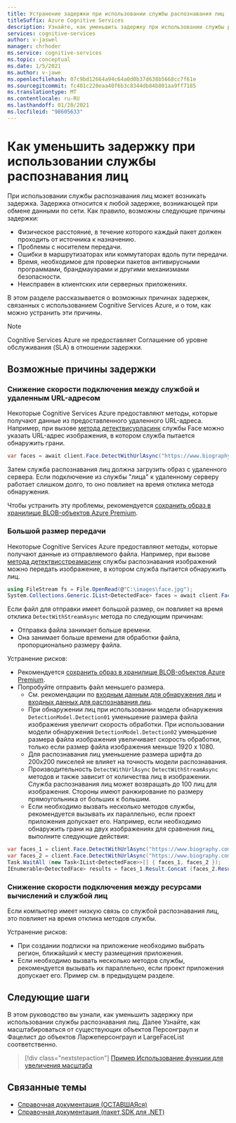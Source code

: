 ```yaml
---
title: Устранение задержки при использовании службы распознавания лиц
titleSuffix: Azure Cognitive Services
description: Узнайте, как уменьшить задержку при использовании службы распознавания лиц.
services: cognitive-services
author: v-jaswel
manager: chrhoder
ms.service: cognitive-services
ms.topic: conceptual
ms.date: 1/5/2021
ms.author: v-jawe
ms.openlocfilehash: 07c9bd12664a94c64a0d0b37d638b5668cc7f61e
ms.sourcegitcommit: fc401c220eaa40f6b3c8344db84b801aa9ff7185
ms.translationtype: MT
ms.contentlocale: ru-RU
ms.lasthandoff: 01/20/2021
ms.locfileid: "98605633"
---
```

# <a name="how-to-mitigate-latency-when-using-the-face-service"></a>Как уменьшить задержку при использовании службы распознавания лиц

При использовании службы распознавания лиц может возникать задержка. Задержка относится к любой задержке, возникающей при обмене данными по сети. Как правило, возможны следующие причины задержки:
- Физическое расстояние, в течение которого каждый пакет должен проходить от источника к назначению.
- Проблемы с носителем передачи.
- Ошибки в маршрутизаторах или коммутаторах вдоль пути передачи.
- Время, необходимое для проверки пакетов антивирусными программами, брандмауэрами и другими механизмами безопасности.
- Неисправен в клиентских или серверных приложениях.

В этом разделе рассказывается о возможных причинах задержек, связанных с использованием Cognitive Services Azure, и о том, как можно устранить эти причины.

> [!NOTE]
> Cognitive Services Azure не предоставляет Соглашение об уровне обслуживания (SLA) в отношении задержки.

## <a name="possible-causes-of-latency"></a>Возможные причины задержки

### <a name="slow-connection-between-the-cognitive-service-and-a-remote-url"></a>Снижение скорости подключения между службой и удаленным URL-адресом

Некоторые Cognitive Services Azure предоставляют методы, которые получают данные из предоставленного удаленного URL-адреса. Например, при вызове [метода детектвисурласинк](https://docs.microsoft.com/dotnet/api/microsoft.azure.cognitiveservices.vision.face.faceoperationsextensions.detectwithurlasync?view=azure-dotnet#Microsoft_Azure_CognitiveServices_Vision_Face_FaceOperationsExtensions_DetectWithUrlAsync_Microsoft_Azure_CognitiveServices_Vision_Face_IFaceOperations_System_String_System_Nullable_System_Boolean__System_Nullable_System_Boolean__System_Collections_Generic_IList_System_Nullable_Microsoft_Azure_CognitiveServices_Vision_Face_Models_FaceAttributeType___System_String_System_Nullable_System_Boolean__System_String_System_Threading_CancellationToken_) службы Face можно указать URL-адрес изображения, в котором служба пытается обнаружить грани.

```csharp
var faces = await client.Face.DetectWithUrlAsync("https://www.biography.com/.image/t_share/MTQ1MzAyNzYzOTgxNTE0NTEz/john-f-kennedy---mini-biography.jpg");
```

Затем служба распознавания лиц должна загрузить образ с удаленного сервера. Если подключение из службы "лица" к удаленному серверу работает слишком долго, то оно повлияет на время отклика метода обнаружения.

Чтобы устранить эту проблемы, рекомендуется [сохранить образ в хранилище BLOB-объектов Azure Premium](https://docs.microsoft.com/azure/storage/blobs/storage-upload-process-images?tabs=dotnet).

### <a name="large-upload-size"></a>Большой размер передачи

Некоторые Cognitive Services Azure предоставляют методы, которые получают данные из отправляемого файла. Например, при вызове [метода детектвисстреамасинк](https://docs.microsoft.com/dotnet/api/microsoft.azure.cognitiveservices.vision.face.faceoperationsextensions.detectwithstreamasync?view=azure-dotnet#Microsoft_Azure_CognitiveServices_Vision_Face_FaceOperationsExtensions_DetectWithStreamAsync_Microsoft_Azure_CognitiveServices_Vision_Face_IFaceOperations_System_IO_Stream_System_Nullable_System_Boolean__System_Nullable_System_Boolean__System_Collections_Generic_IList_System_Nullable_Microsoft_Azure_CognitiveServices_Vision_Face_Models_FaceAttributeType___System_String_System_Nullable_System_Boolean__System_String_System_Threading_CancellationToken_) службы распознавания изображений можно передать изображение, в котором служба пытается обнаружить лиц.

```csharp
using FileStream fs = File.OpenRead(@"C:\images\face.jpg");
System.Collections.Generic.IList<DetectedFace> faces = await client.Face.DetectWithStreamAsync(fs, detectionModel: DetectionModel.Detection02);
```

Если файл для отправки имеет большой размер, он повлияет на время отклика `DetectWithStreamAsync` метода по следующим причинам:
- Отправка файла занимает больше времени.
- Она занимает больше времени для обработки файла, пропорционально размеру файла.

Устранение рисков:
- Рекомендуется [сохранить образ в хранилище BLOB-объектов Azure Premium](https://docs.microsoft.com/azure/storage/blobs/storage-upload-process-images?tabs=dotnet).
- Попробуйте отправить файл меньшего размера.
    - См. рекомендации по [входным данным для обнаружения лиц](https://docs.microsoft.com/azure/cognitive-services/face/concepts/face-detection#input-data) и [входных данных для распознавания лиц](https://docs.microsoft.com/azure/cognitive-services/face/concepts/face-recognition#input-data).
    - При обнаружении лиц при использовании модели обнаружения `DetectionModel.Detection01` уменьшение размера файла изображения увеличит скорость обработки. При использовании модели обнаружения `DetectionModel.Detection02` уменьшение размера файла изображения увеличивает скорость обработки, только если размер файла изображения меньше 1920 x 1080.
    - Для распознавания лиц уменьшение размера шрифта до 200x200 пикселей не влияет на точность модели распознавания.
    - Производительность `DetectWithUrlAsync` `DetectWithStreamAsync` методов и также зависит от количества лиц в изображении. Служба распознавания лиц может возвращать до 100 лиц для изображения. Стороны имеют ранжирование по размеру прямоугольника от больших к большим.
    - Если необходимо вызвать несколько методов службы, рекомендуется вызывать их параллельно, если проект приложения допускает его. Например, если необходимо обнаружить грани на двух изображениях для сравнения лиц, выполните следующие действия:
```csharp
var faces_1 = client.Face.DetectWithUrlAsync("https://www.biography.com/.image/t_share/MTQ1MzAyNzYzOTgxNTE0NTEz/john-f-kennedy---mini-biography.jpg");
var faces_2 = client.Face.DetectWithUrlAsync("https://www.biography.com/.image/t_share/MTQ1NDY3OTIxMzExNzM3NjE3/john-f-kennedy---debating-richard-nixon.jpg");
Task.WaitAll (new Task<IList<DetectedFace>>[] { faces_1, faces_2 });
IEnumerable<DetectedFace> results = faces_1.Result.Concat (faces_2.Result);
```

### <a name="slow-connection-between-your-compute-resource-and-the-face-service"></a>Снижение скорости подключения между ресурсами вычислений и службой лиц

Если компьютер имеет низкую связь со службой распознавания лиц, это повлияет на время отклика методов службы.

Устранение рисков:
- При создании подписки на приложение необходимо выбрать регион, ближайший к месту размещения приложения.
- Если необходимо вызвать несколько методов службы, рекомендуется вызывать их параллельно, если проект приложения допускает его. Пример см. в предыдущем разделе.

## <a name="next-steps"></a>Следующие шаги

В этом руководство вы узнали, как уменьшить задержку при использовании службы распознавания лиц. Далее Узнайте, как масштабироваться от существующих объектов Персонграуп и Фацелист до объектов Ларжеперсонграуп и LargeFaceList соответственно.

> [!div class="nextstepaction"]
> [Пример Использование функции для увеличения масштаба](how-to-use-large-scale.md)

## <a name="related-topics"></a>Связанные темы

- [Справочная документация (ОСТАВШАЯся)](https://westus.dev.cognitive.microsoft.com/docs/services/563879b61984550e40cbbe8d/operations/563879b61984550f30395236)
- [Справочная документация (пакет SDK для .NET)](/dotnet/api/overview/azure/cognitiveservices/client/faceapi?view=azure-dotnet)
